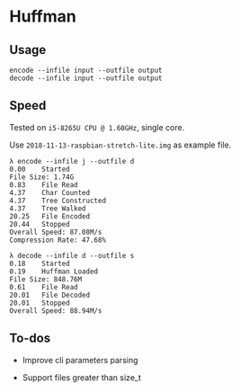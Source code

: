 # Huffman

## Usage

```
encode --infile input --outfile output
decode --infile input --outfile output
```

## Speed

Tested on ```i5-8265U CPU @ 1.60GHz```, single core.

Use ```2018-11-13-raspbian-stretch-lite.img``` as example file.

```
λ encode --infile j --outfile d
0.00	Started
File Size: 1.74G
0.83	File Read
4.37	Char Counted
4.37	Tree Constructed
4.37	Tree Walked
20.25	File Encoded
20.44	Stopped
Overall Speed: 87.08M/s
Compression Rate: 47.68%
```

```
λ decode --infile d --outfile s
0.18	Started
0.19	Huffman Loaded
File Size: 848.76M
0.61	File Read
20.01	File Decoded
20.01	Stopped
Overall Speed: 88.94M/s
```

## To-dos

- Improve cli parameters parsing

- Support files greater than size_t